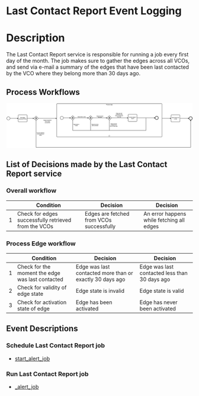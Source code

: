 # Last Contact Report Event Logging

# Description

The Last Contact Report service is responsible for running a job every first day of the month. The job makes sure to
gather the edges across all VCOs, and send via e-mail a summary of the edges that have been last contacted by the VCO
where they belong more than 30 days ago.

## Process Workflows
![[](../../images/last-contact-report.png)](../../images/last-contact-report.png)

## List of Decisions made by the Last Contact Report service
### Overall workflow
|     | Condition                                                                                                | Decision                                 | Decision                                  |
|-----|----------------------------------------------------------------------------------------------------------|------------------------------------------|-------------------------------------------|
| 1   | Check for edges successfully retrieved from the VCOs                                                     | Edges are fetched from VCOs successfully | An error happens while fetching all edges |

### Process Edge workflow
|     | Condition                                        | Decision                                                 | Decision                                      |
|-----|--------------------------------------------------|----------------------------------------------------------|-----------------------------------------------|
| 1   | Check for the moment the edge was last contacted | Edge was last contacted more than or exactly 30 days ago | Edge was last contacted less than 30 days ago |
| 2   | Check for validity of edge state                 | Edge state is invalid                                    | Edge state is valid                           |
| 3   | Check for activation state of edge               | Edge has been activated                                  | Edge has never been activated                 |


## Event Descriptions
### Schedule Last Contact Report job
* [start_alert_job](../services/last-contact-report/actions/alert/start_alert_job.md)

### Run Last Contact Report job
* [_alert_job](../services/last-contact-report/actions/alert/_alert_job.md)
